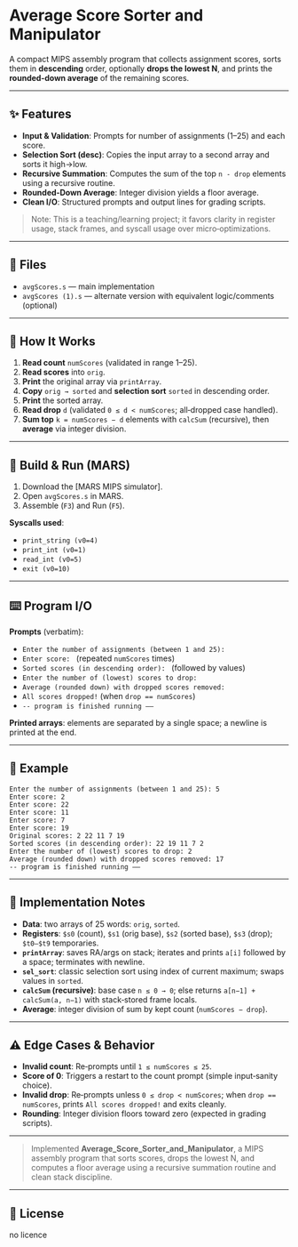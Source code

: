 # Average Score Sorter and Manipulator

A compact MIPS assembly program that collects assignment scores, sorts them in **descending** order, optionally **drops the lowest N**, and prints the **rounded‑down average** of the remaining scores.

---

## ✨ Features

* **Input & Validation**: Prompts for number of assignments (1–25) and each score.
* **Selection Sort (desc)**: Copies the input array to a second array and sorts it high→low.
* **Recursive Summation**: Computes the sum of the top `n - drop` elements using a recursive routine.
* **Rounded‑Down Average**: Integer division yields a floor average.
* **Clean I/O**: Structured prompts and output lines for grading scripts.

> Note: This is a teaching/learning project; it favors clarity in register usage, stack frames, and syscall usage over micro‑optimizations.

---

## 📁 Files

* `avgScores.s` — main implementation
* `avgScores (1).s` — alternate version with equivalent logic/comments (optional)

---

## 🧠 How It Works

1. **Read count** `numScores` (validated in range 1–25).
2. **Read scores** into `orig`.
3. **Print** the original array via `printArray`.
4. **Copy** `orig → sorted` and **selection sort** `sorted` in descending order.
5. **Print** the sorted array.
6. **Read drop** `d` (validated `0 ≤ d < numScores`; all‑dropped case handled).
7. **Sum top** `k = numScores − d` elements with `calcSum` (recursive), then **average** via integer division.

---

## 🔧 Build & Run (MARS)

1. Download the \[MARS MIPS simulator].
2. Open `avgScores.s` in MARS.
3. Assemble (`F3`) and Run (`F5`).

**Syscalls used**:

* `print_string (v0=4)`
* `print_int (v0=1)`
* `read_int (v0=5)`
* `exit (v0=10)`

---

## ⌨️ Program I/O

**Prompts** (verbatim):

* `Enter the number of assignments (between 1 and 25): `
* `Enter score: ` (repeated `numScores` times)
* `Sorted scores (in descending order): ` (followed by values)
* `Enter the number of (lowest) scores to drop: `
* `Average (rounded down) with dropped scores removed: `
* `All scores dropped!` (when `drop == numScores`)
* `-- program is finished running ––`

**Printed arrays**: elements are separated by a single space; a newline is printed at the end.

---

## 🧪 Example 

```
Enter the number of assignments (between 1 and 25): 5
Enter score: 2
Enter score: 22
Enter score: 11
Enter score: 7
Enter score: 19
Original scores: 2 22 11 7 19
Sorted scores (in descending order): 22 19 11 7 2
Enter the number of (lowest) scores to drop: 2
Average (rounded down) with dropped scores removed: 17
-- program is finished running ––
```

---

## 🧵 Implementation Notes

* **Data**: two arrays of 25 words: `orig`, `sorted`.
* **Registers**: `$s0` (count), `$s1` (orig base), `$s2` (sorted base), `$s3` (drop); `$t0–$t9` temporaries.
* **`printArray`**: saves RA/args on stack; iterates and prints `a[i]` followed by a space; terminates with newline.
* **`sel_sort`**: classic selection sort using index of current maximum; swaps values in `sorted`.
* **`calcSum` (recursive)**: base case `n ≤ 0 → 0`; else returns `a[n−1] + calcSum(a, n−1)` with stack‑stored frame locals.
* **Average**: integer division of sum by kept count (`numScores − drop`).

---

## ⚠️ Edge Cases & Behavior

* **Invalid count**: Re‑prompts until `1 ≤ numScores ≤ 25`.
* **Score of 0**: Triggers a restart to the count prompt (simple input‑sanity choice).
* **Invalid drop**: Re‑prompts unless `0 ≤ drop < numScores`; when `drop == numScores`, prints `All scores dropped!` and exits cleanly.
* **Rounding**: Integer division floors toward zero (expected in grading scripts).

---

> Implemented **Average_Score_Sorter_and_Manipulator**, a MIPS assembly program that sorts scores, drops the lowest N, and computes a floor average using a recursive summation routine and clean stack discipline.

---

## 📄 License

no licence 
